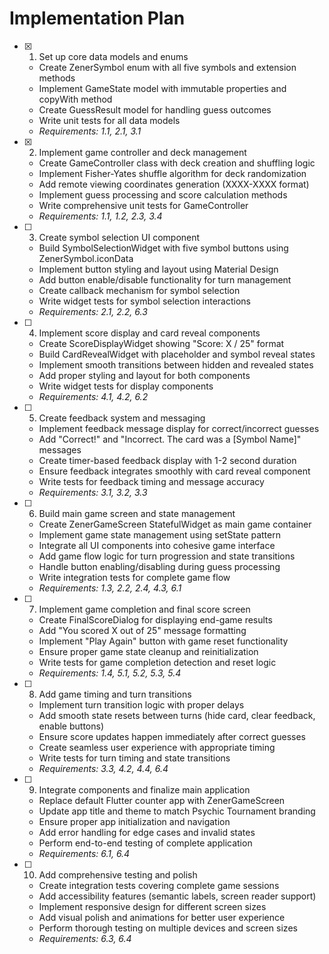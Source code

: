 # Implementation Plan

- [x] 1. Set up core data models and enums

  - Create ZenerSymbol enum with all five symbols and extension methods
  - Implement GameState model with immutable properties and copyWith method
  - Create GuessResult model for handling guess outcomes
  - Write unit tests for all data models
  - _Requirements: 1.1, 2.1, 3.1_

- [x] 2. Implement game controller and deck management

  - Create GameController class with deck creation and shuffling logic
  - Implement Fisher-Yates shuffle algorithm for deck randomization
  - Add remote viewing coordinates generation (XXXX-XXXX format)
  - Implement guess processing and score calculation methods
  - Write comprehensive unit tests for GameController
  - _Requirements: 1.1, 1.2, 2.3, 3.4_

- [ ] 3. Create symbol selection UI component

  - Build SymbolSelectionWidget with five symbol buttons using ZenerSymbol.iconData
  - Implement button styling and layout using Material Design
  - Add button enable/disable functionality for turn management
  - Create callback mechanism for symbol selection
  - Write widget tests for symbol selection interactions
  - _Requirements: 2.1, 2.2, 6.3_

- [ ] 4. Implement score display and card reveal components

  - Create ScoreDisplayWidget showing "Score: X / 25" format
  - Build CardRevealWidget with placeholder and symbol reveal states
  - Implement smooth transitions between hidden and revealed states
  - Add proper styling and layout for both components
  - Write widget tests for display components
  - _Requirements: 4.1, 4.2, 6.2_

- [ ] 5. Create feedback system and messaging

  - Implement feedback message display for correct/incorrect guesses
  - Add "Correct!" and "Incorrect. The card was a [Symbol Name]" messages
  - Create timer-based feedback display with 1-2 second duration
  - Ensure feedback integrates smoothly with card reveal component
  - Write tests for feedback timing and message accuracy
  - _Requirements: 3.1, 3.2, 3.3_

- [ ] 6. Build main game screen and state management

  - Create ZenerGameScreen StatefulWidget as main game container
  - Implement game state management using setState pattern
  - Integrate all UI components into cohesive game interface
  - Add game flow logic for turn progression and state transitions
  - Handle button enabling/disabling during guess processing
  - Write integration tests for complete game flow
  - _Requirements: 1.3, 2.2, 2.4, 4.3, 6.1_

- [ ] 7. Implement game completion and final score screen

  - Create FinalScoreDialog for displaying end-game results
  - Add "You scored X out of 25" message formatting
  - Implement "Play Again" button with game reset functionality
  - Ensure proper game state cleanup and reinitialization
  - Write tests for game completion detection and reset logic
  - _Requirements: 1.4, 5.1, 5.2, 5.3, 5.4_

- [ ] 8. Add game timing and turn transitions

  - Implement turn transition logic with proper delays
  - Add smooth state resets between turns (hide card, clear feedback, enable buttons)
  - Ensure score updates happen immediately after correct guesses
  - Create seamless user experience with appropriate timing
  - Write tests for turn timing and state transitions
  - _Requirements: 3.3, 4.2, 4.4, 6.4_

- [ ] 9. Integrate components and finalize main application

  - Replace default Flutter counter app with ZenerGameScreen
  - Update app title and theme to match Psychic Tournament branding
  - Ensure proper app initialization and navigation
  - Add error handling for edge cases and invalid states
  - Perform end-to-end testing of complete application
  - _Requirements: 6.1, 6.4_

- [ ] 10. Add comprehensive testing and polish
  - Create integration tests covering complete game sessions
  - Add accessibility features (semantic labels, screen reader support)
  - Implement responsive design for different screen sizes
  - Add visual polish and animations for better user experience
  - Perform thorough testing on multiple devices and screen sizes
  - _Requirements: 6.3, 6.4_
